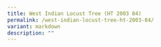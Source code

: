 ```yaml
---
title: West Indian Locust Tree (HT 2003 84)
permalink: /west-indian-locust-tree-ht-2003-84/
variant: markdown
description: ""
---
```


